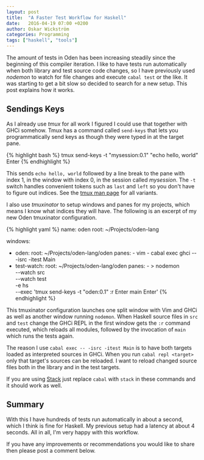 ```yaml
---
layout: post
title:  "A Faster Test Workflow for Haskell"
date:   2016-04-19 07:00 +0200
author: Oskar Wickström
categories: Programming
tags: ["haskell", "tools"]
---
```


The amount of tests in Oden has been increasing steadily since the beginning of
this compiler iteration. I like to have tests run automatically when both
library and test source code changes, so I have previously used *nodemon*
to watch for file changes and execute `cabal test` or the like. It was starting
to get a bit slow so decided to search for a new setup. This post explains
how it works.

## Sendings Keys

As I already use *tmux* for all work I figured I could use that together with
GHCi somehow.  Tmux has a command called `send-keys` that lets you
programmatically send keys as though they were typed in at the target pane.

{% highlight bash %}
tmux send-keys -t "mysession:0.1" "echo hello, world" Enter
{% endhighlight %}

This sends `echo hello, world` followed by a line break to the pane with index
1, in the window with index 0, in the session called *mysession*. The `-t`
switch handles convenient tokens such as `last` and `left` so you don't have to
figure out indices. See the [tmux man
page](http://man.openbsd.org/OpenBSD-current/man1/tmux.1) for all variants.

I also use *tmuxinator* to setup windows and panes for my projects, which means
I know what indices they will have. The following is an excerpt of my new Oden
tmuxinator configuration.

{% highlight yaml %}
name: oden
root: ~/Projects/oden-lang

windows:
  - oden:
      root: ~/Projects/oden-lang/oden
      panes:
        - vim
        - cabal exec ghci -- -isrc -itest Main
  - test-watch:
      root: ~/Projects/oden-lang/oden
      panes:
        - >
            nodemon \
              --watch src \
              --watch test \
              -e hs \
              --exec 'tmux send-keys -t "oden:0.1" :r Enter main Enter'
{% endhighlight %}

This tmuxinator configuration launches one split window with Vim and GHCi as
well as another window running `nodemon`. When Haskell source files in `src`
and `test` change the GHCi REPL in the first window gets the `:r` command
executed, which reloads all modules, followed by the invocation of `main` which
runs the tests again.

The reason I use `cabal exec -- -isrc -itest Main` is to have both targets
loaded as interpreted sources in GHCi. When you run `cabal repl <target>` only
that target's sources can be reloaded. I want to reload changed source files
both in the library and in the test targets.

If you are using [Stack](https://github.com/commercialhaskell/stack) just
replace `cabal` with `stack` in these commands and it should work as well.

## Summary

With this I have hundreds of tests run automatically in about a second, which
I think is fine for Haskell. My previous setup had a latency at about 4
seconds. All in all, I'm very happy with this workflow.

If you have any improvements or recommendations you would like to share then
please post a comment below.
